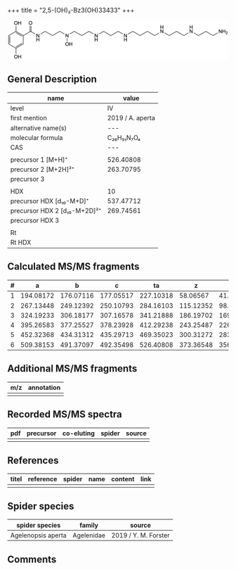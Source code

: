 +++
title = "2,5-(OH)₂-Bz3(OH)33433"
+++

![](/img/2-5-OH2-Bz3(OH)33433.png)

## General Description

| name                         | value            |
|------------------------------|------------------|
| level                        | IV               |
| first mention                | 2019 / A. aperta |
| alternative name(s)          | ---              |
| molecular formula            | C₂₆H₅₁N₇O₄       |
| CAS                          | ---              |
|                              |                  |
| precursor 1 [M+H]⁺           | 526.40808        |
| precursor 2 [M+2H]²⁺         | 263.70795        |
| precursor 3                  |                  |
|                              |                  |
| HDX                          | 10               |
| precursor HDX   [d₁₀-M+D]⁺   | 537.47712        |
| precursor HDX 2 [d₁₀-M+2D]²⁺ | 269.74561        |
| precursor HDX 3              |                  |
|                              |                  |
| Rt                           |                  |
| Rt HDX                       |                  |

## Calculated MS/MS fragments

| # | a         | b         | c         | ta        | z         | y         | tz        |
|---|-----------|-----------|-----------|-----------|-----------|-----------|-----------|
| 1 | 194.08172 | 176.07116 | 177.05517 | 227.10318 | 58.06567  | 41.03912  | 75.09222  |
| 2 | 267.13448 | 249.12392 | 250.10793 | 284.16103 | 115.12352 | 98.09697  | 132.15007 |
| 3 | 324.19233 | 306.18177 | 307.16578 | 341.21888 | 186.19702 | 169.17047 | 203.22357 |
| 4 | 395.26583 | 377.25527 | 378.23928 | 412.29238 | 243.25487 | 226.22832 | 260.28142 |
| 5 | 452.32368 | 434.31312 | 435.29713 | 469.35023 | 300.31272 | 283.28617 | 333.33418 |
| 6 | 509.38153 | 491.37097 | 492.35498 | 526.40808 | 373.36548 | 356.33893 | 390.39203 |

## Additional MS/MS fragments

| m/z       | annotation |
|-----------|------------|
|           |            |

## Recorded MS/MS spectra

| pdf | precursor | co-eluting | spider    | source                              |
|-----|-----------|------------|-----------|-------------------------------------|
|     |           |            |           |                                     |

## References

| titel     | reference   | spider    | name   | content  | link |
|-----------|-------------|-----------|--------|----------|-----|
|           |             |           |        |          |     |

## Spider species

| spider species     | family     | source               |
|--------------------|------------|----------------------|
| Agelenopsis aperta | Agelenidae | 2019 / Y. M. Forster |

## Comments